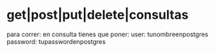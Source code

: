# get|post|put|delete|consultas
para correr: en consulta tienes que poner:
user: tunombreenpostgres
password: tupasswordenpostgres
